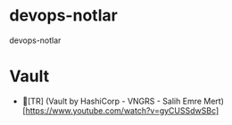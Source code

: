 # devops-notlar
devops-notlar

# Vault
- 🎥[TR] (Vault by HashiCorp - VNGRS - Salih Emre Mert)[https://www.youtube.com/watch?v=gyCUSSdwSBc]
